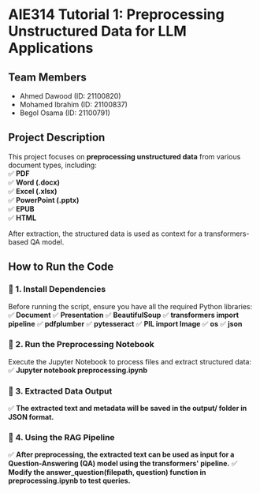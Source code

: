 # AIE314 Tutorial 1: Preprocessing Unstructured Data for LLM Applications  

## Team Members  
- Ahmed Dawood (ID: 21100820)  
- Mohamed Ibrahim (ID: 21100837)  
- Begol Osama (ID: 21100791)  

## Project Description  
This project focuses on **preprocessing unstructured data** from various document types, including:  
✅ **PDF**  
✅ **Word (.docx)**  
✅ **Excel (.xlsx)**  
✅ **PowerPoint (.pptx)**  
✅ **EPUB**  
✅ **HTML**  

After extraction, the structured data is used as context for a transformers-based QA model. 

## How to Run the Code  

### 🔹 1. Install Dependencies  
Before running the script, ensure you have all the required Python libraries:  
✅ **Document**
✅ **Presentation**
✅ **BeautifulSoup**
✅ **transformers import pipeline**
✅ **pdfplumber**
✅ **pytesseract**
✅ **PIL import Image**
✅ **os**
✅ **json**

### 🔹 2️. Run the Preprocessing Notebook
Execute the Jupyter Notebook to process files and extract structured data:
✅ **Jupyter notebook preprocessing.ipynb**

### 🔹 3. Extracted Data Output
✅ **The extracted text and metadata will be saved in the output/ folder in JSON format.**

### 🔹 4. Using the RAG Pipeline
✅ **After preprocessing, the extracted text can be used as input for a Question-Answering (QA) model using the transformers' pipeline.**
✅ **Modify the answer_question(filepath, question) function in preprocessing.ipynb to test queries.**
